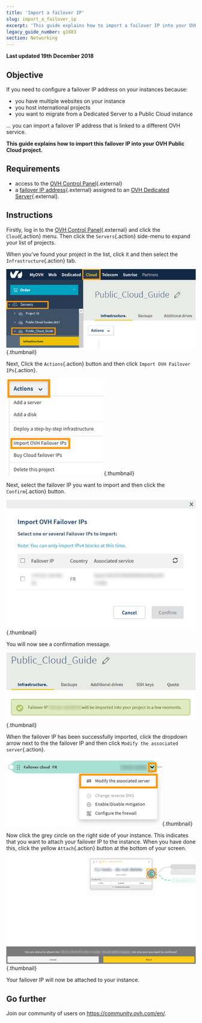 ```yaml
---
title: 'Import a failover IP'
slug: import_a_failover_ip
excerpt: 'This guide explains how to import a failover IP into your OVH Public Cloud project.'
legacy_guide_number: g1883
section: Networking
---
```


**Last updated 19th December 2018**

## Objective

If you need to configure a failover IP address on your instances because:

- you have multiple websites on your instance 
- you host international projects
- you want to migrate from a Dedicated Server to a Public Cloud instance

... you can import a failover IP address that is linked to a different OVH service.

**This guide explains how to import this failover IP into your OVH Public Cloud project.**

## Requirements

* access to the [OVH Control Panel](https://www.ovh.com/auth/?action=gotomanager){.external}
* a [failover IP address](https://www.ovh.ie/dedicated_servers/ip_failover.xml){.external} assigned to an [OVH Dedicated Server](https://www.ovh.ie/dedicated_servers/){.external}.

## Instructions

Firstly, log in to the [OVH Control Panel](https://www.ovh.com/auth/?action=gotomanager){.external} and click the `Cloud`{.action} menu. Then click the `Servers`{.action} side-menu to expand your list of projects.

When you've found your project in the list, click it and then select the `Infrastructure`{.action} tab.

![IP Section](images/import-failover-ip-01.png){.thumbnail}

Next, Click the `Actions`{.action} button and then click `Import OVH Failover IPs`{.action}.

![Import Failover IP](images/import-failover-ip-02.png){.thumbnail}

Next, select the failover IP you want to import and then click the `Confirm`{.action} button.

![Select Failover IP](images/import-failover-ip-03.png){.thumbnail}

You will now see a confirmation message.

![Failover Imported](images/import-failover-ip-04.png){.thumbnail}

When the failover IP has been successfully imported, click the dropdown arrow next to the the failover IP and then click `Modify the associated server`{.action}.

![Attach Failover IP](images/import-failover-ip-05.png){.thumbnail}

Now click the grey circle on the right side of your instance. This indicates that you want to attach your failover IP to the instance. When you have done this, click the yellow `Attach`{.action} button at the bottom of your screen.

![Attach Failover IP](images/import-failover-ip-06.png){.thumbnail}

Your failover IP will now be attached to your instance.

## Go further

Join our community of users on <https://community.ovh.com/en/>.